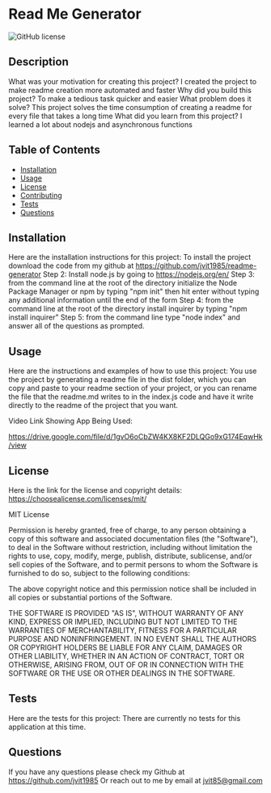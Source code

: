 # Read Me Generator
  
 ![GitHub license](https://img.shields.io/badge/license-MIT-blue.svg)
  
  
  ## Description
  What was your motivation for creating this project? I created the project to make readme creation more automated and faster
  Why did you build this project? To make a tedious task quicker and easier
  What problem does it solve? This project solves the time consumption of creating a readme for every file that takes a long time
  What did you learn from this project? I learned a lot about nodejs and asynchronous functions
  
  ## Table of Contents
  - [Installation](#installation)
  - [Usage](#usage)
  - [License](#license)
  - [Contributing](#contributing)
  - [Tests](#tests)
  - [Questions](#questions)

  ## Installation
  Here are the installation instructions for this project:
  To install the project download the code from my github at https://github.com/jvit1985/readme-generator Step 2: Install node.js by going to https://nodejs.org/en/     Step 3: from the command line at the root of the directory initialize the Node Package Manager or npm by typing "npm init" then hit enter without typing any           additional information until the end of the form Step 4: from the command line at the root of the directory install inquirer by typing "npm install inquirer" Step 5:   from the command line type "node index" and answer all of the questions as prompted.
  

  ## Usage
  Here are the instructions and examples of how to use this project:
  You use the project by generating a readme file in the dist folder, which you can copy and paste to your readme section of your project, or you can rename the file     that the readme.md writes to in the index.js code and have it write directly to the readme of the project that you want.
  
  Video Link Showing App Being Used:
  
  https://drive.google.com/file/d/1gvO6oCbZW4KX8KF2DLQGo9xG174EqwHk/view

  
  ## License
  Here is the link for the license and copyright details: https://choosealicense.com/licenses/mit/
    
  
  MIT License
          
  Permission is hereby granted, free of charge, to any person obtaining a copy
  of this software and associated documentation files (the "Software"), to deal
  in the Software without restriction, including without limitation the rights
  to use, copy, modify, merge, publish, distribute, sublicense, and/or sell
  copies of the Software, and to permit persons to whom the Software is
  furnished to do so, subject to the following conditions:
          
  The above copyright notice and this permission notice shall be included in all
  copies or substantial portions of the Software.
          
  THE SOFTWARE IS PROVIDED "AS IS", WITHOUT WARRANTY OF ANY KIND, EXPRESS OR
  IMPLIED, INCLUDING BUT NOT LIMITED TO THE WARRANTIES OF MERCHANTABILITY,
  FITNESS FOR A PARTICULAR PURPOSE AND NONINFRINGEMENT. IN NO EVENT SHALL THE
  AUTHORS OR COPYRIGHT HOLDERS BE LIABLE FOR ANY CLAIM, DAMAGES OR OTHER
  LIABILITY, WHETHER IN AN ACTION OF CONTRACT, TORT OR OTHERWISE, ARISING FROM,
  OUT OF OR IN CONNECTION WITH THE SOFTWARE OR THE USE OR OTHER DEALINGS IN THE
  SOFTWARE.
    
  
  

  ## Tests
  Here are the tests for this project:
  There are currently no tests for this application at this time.
  

  ## Questions
  If you have any questions please check my Github at https://github.com/jvit1985
  Or reach out to me by email at jvit85@gmail.com
